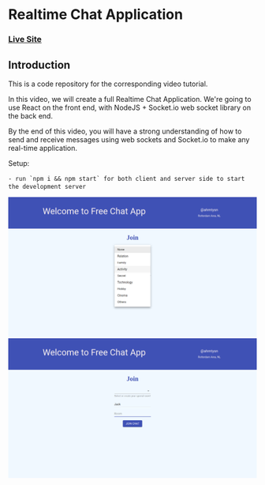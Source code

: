 # Realtime Chat Application

### [Live Site](https://5f9eda33938901923f19e77f--loving-engelbart-ad9d28.netlify.app/)

## Introduction

This is a code repository for the corresponding video tutorial.

In this video, we will create a full Realtime Chat Application. We're going to use React on the front end, with NodeJS + Socket.io web socket library on the back end.

By the end of this video, you will have a strong understanding of how to send and receive messages using web sockets and Socket.io to make any real-time application.

Setup:

```
- run `npm i && npm start` for both client and server side to start the development server
```

  <img src = "images/chat1.png" />
  <img src = "images/chat2.png" />
